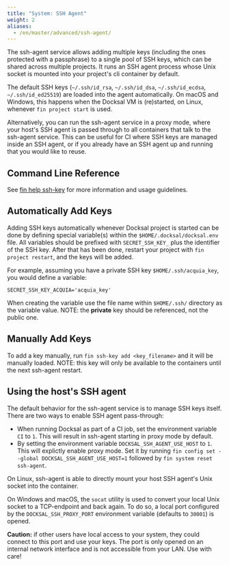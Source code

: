 ```yaml
---
title: "System: SSH Agent"
weight: 2
aliases:
  - /en/master/advanced/ssh-agent/
---
```



The ssh-agent service allows adding multiple keys (including the ones protected with a passphrase) to a single pool of 
SSH keys, which can be shared across multiple projects. It runs an SSH agent process whose Unix socket is mounted into
your project's cli container by default.

The default SSH keys (`~/.ssh/id_rsa`, `~/.ssh/id_dsa`, `~/.ssh/id_ecdsa`, `~/.ssh/id_ed25519`) are loaded into the
agent automatically. On macOS and Windows, this happens when the Docksal VM is (re)started, on Linux, whenever
`fin project start` is used.

Alternatively, you can run the ssh-agent service in a proxy mode, where your host's SSH agent is passed through to all
containers that talk to the ssh-agent service. This can be useful for CI where SSH keys are managed inside an SSH agent,
or if you already have an SSH agent up and running that you would like to reuse.


## Command Line Reference

See [fin help ssh-key](/fin/fin-help/#ssh-key) for more information and usage guidelines.


## Automatically Add Keys

Adding SSH keys automatically whenever Docksal project is started can be done by defining special variable(s) within
the `$HOME/.docksal/docksal.env` file. All variables should be prefixed with `SECRET_SSH_KEY_` plus the
identifier of the SSH key. After that has been done, restart your project with `fin project restart`, and the keys will be added.

For example, assuming you have a private SSH key `$HOME/.ssh/acquia_key`, you would define a variable:

```
SECRET_SSH_KEY_ACQUIA='acquia_key'
```

When creating the variable use the file name within `$HOME/.ssh/` directory as the variable value. NOTE: the **private** key should be referenced, not the public one.


## Manually Add Keys

To add a key manually, run `fin ssh-key add <key_filename>` and it will be manually loaded. NOTE: this key will only be 
available to the containers until the next ssh-agent restart.


## Using the host's SSH agent

The default behavior for the ssh-agent service is to manage SSH keys itself. There are two ways to enable SSH agent
pass-through:

  * When running Docksal as part of a CI job, set the environment variable `CI` to `1`. This will result in ssh-agent
    starting in proxy mode by default.
  * By setting the environment variable `DOCKSAL_SSH_AGENT_USE_HOST` to `1`. This will explictly enable proxy mode. Set
    it by running `fin config set --global DOCKSAL_SSH_AGENT_USE_HOST=1` followed by `fin system reset ssh-agent`.

On Linux, ssh-agent is able to directly mount your host SSH agent's Unix socket into the container.

On Windows and macOS, the `socat` utility is used to convert your local Unix socket to a TCP-endpoint and back again.
To do so, a local port configured by the `DOCKSAL_SSH_PROXY_PORT` environment variable (defaults to `30001`) is opened.

**Caution:** if other users have local access to your system, they could connect to this port and use your keys. The
port is only opened on an internal network interface and is not accessible from your LAN. Use with care!
